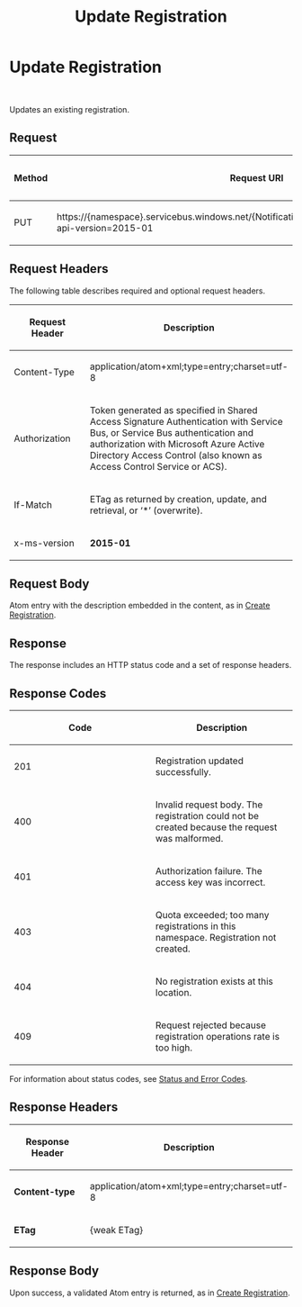 ﻿---
title: Update Registration
TOCTitle: Update Registration
ms:assetid: 0c6286b3-4ee4-413d-ab94-7db0d1cb8de4
ms:mtpsurl: https://msdn.microsoft.com/en-us/library/Dn223262(v=Azure.100)
ms:contentKeyID: 54432109
ms.date: 08/18/2015
mtps_version: v=Azure.100
---

# Update Registration

 


Updates an existing registration.

## Request

<table>
<colgroup>
<col style="width: 33%" />
<col style="width: 33%" />
<col style="width: 33%" />
</colgroup>
<thead>
<tr class="header">
<th><p>Method</p></th>
<th><p>Request URI</p></th>
<th><p>HTTP version</p></th>
</tr>
</thead>
<tbody>
<tr class="odd">
<td><p>PUT</p></td>
<td><p>https://{namespace}.servicebus.windows.net/{NotificationHub}/registrations/&lt;registrationId&gt;?api-version=2015-01</p></td>
<td><p>HTTP/1.1</p></td>
</tr>
</tbody>
</table>


## Request Headers

The following table describes required and optional request headers.

<table>
<colgroup>
<col style="width: 50%" />
<col style="width: 50%" />
</colgroup>
<thead>
<tr class="header">
<th><p>Request Header</p></th>
<th><p>Description</p></th>
</tr>
</thead>
<tbody>
<tr class="odd">
<td><p>Content-Type</p></td>
<td><p>application/atom+xml;type=entry;charset=utf-8</p></td>
</tr>
<tr class="even">
<td><p>Authorization</p></td>
<td><p>Token generated as specified in Shared Access Signature Authentication with Service Bus, or Service Bus authentication and authorization with Microsoft Azure Active Directory Access Control (also known as Access Control Service or ACS).</p></td>
</tr>
<tr class="odd">
<td><p>If-Match</p></td>
<td><p>ETag as returned by creation, update, and retrieval, or ‘*’ (overwrite).</p></td>
</tr>
<tr class="even">
<td><p>x-ms-version</p></td>
<td><p><strong>2015-01</strong></p></td>
</tr>
</tbody>
</table>


## Request Body

Atom entry with the description embedded in the content, as in [Create Registration](dn223265\(v=azure.100\).md).

## Response

The response includes an HTTP status code and a set of response headers.

## Response Codes

<table>
<colgroup>
<col style="width: 50%" />
<col style="width: 50%" />
</colgroup>
<thead>
<tr class="header">
<th><p>Code</p></th>
<th><p>Description</p></th>
</tr>
</thead>
<tbody>
<tr class="odd">
<td><p>201</p></td>
<td><p>Registration updated successfully.</p></td>
</tr>
<tr class="even">
<td><p>400</p></td>
<td><p>Invalid request body. The registration could not be created because the request was malformed.</p></td>
</tr>
<tr class="odd">
<td><p>401</p></td>
<td><p>Authorization failure. The access key was incorrect.</p></td>
</tr>
<tr class="even">
<td><p>403</p></td>
<td><p>Quota exceeded; too many registrations in this namespace. Registration not created.</p></td>
</tr>
<tr class="odd">
<td><p>404</p></td>
<td><p>No registration exists at this location.</p></td>
</tr>
<tr class="even">
<td><p>409</p></td>
<td><p>Request rejected because registration operations rate is too high.</p></td>
</tr>
</tbody>
</table>


For information about status codes, see [Status and Error Codes](http://msdn.microsoft.com/library/windowsazure/dd179357.aspx).

## Response Headers

<table>
<colgroup>
<col style="width: 50%" />
<col style="width: 50%" />
</colgroup>
<thead>
<tr class="header">
<th><p>Response Header</p></th>
<th><p>Description</p></th>
</tr>
</thead>
<tbody>
<tr class="odd">
<td><p><strong>Content-type</strong></p></td>
<td><p>application/atom+xml;type=entry;charset=utf-8</p></td>
</tr>
<tr class="even">
<td><p><strong>ETag</strong></p></td>
<td><p>{weak ETag}</p></td>
</tr>
</tbody>
</table>


## Response Body

Upon success, a validated Atom entry is returned, as in [Create Registration](dn223265\(v=azure.100\).md).

